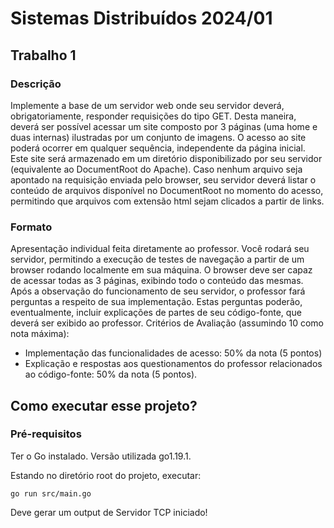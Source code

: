 # Sistemas Distribuídos 2024/01
## Trabalho 1

### Descrição

Implemente a base de um servidor web onde seu servidor deverá,
obrigatoriamente, responder requisições do tipo GET. Desta maneira, deverá ser
possível acessar um site composto por 3 páginas (uma home e duas internas)
ilustradas por um conjunto de imagens. O acesso ao site poderá ocorrer em
qualquer sequência, independente da página inicial. Este site será armazenado
em um diretório disponibilizado por seu servidor (equivalente ao DocumentRoot
do Apache). Caso nenhum arquivo seja apontado na requisição enviada pelo
browser, seu servidor deverá listar o conteúdo de arquivos disponível no
DocumentRoot no momento do acesso, permitindo que arquivos com extensão
html sejam clicados a partir de links.

### Formato
Apresentação individual feita diretamente ao professor. Você rodará seu
servidor, permitindo a execução de testes de navegação a partir de um browser
rodando localmente em sua máquina. O browser deve ser capaz de acessar
todas as 3 páginas, exibindo todo o conteúdo das mesmas. Após a observação
do funcionamento de seu servidor, o professor fará perguntas a respeito de sua
implementação. Estas perguntas poderão, eventualmente, incluir explicações de
partes de seu código-fonte, que deverá ser exibido ao professor.
Critérios de Avaliação (assumindo 10 como nota máxima):
- Implementação das funcionalidades de acesso: 50% da nota (5 pontos)
- Explicação e respostas aos questionamentos do professor relacionados
ao código-fonte: 50% da nota (5 pontos).


## Como executar esse projeto?

### Pré-requisitos
Ter o Go instalado. Versão utilizada go1.19.1.

Estando no diretório root do projeto, executar:

```shell
go run src/main.go
```

Deve gerar um output de Servidor TCP iniciado!